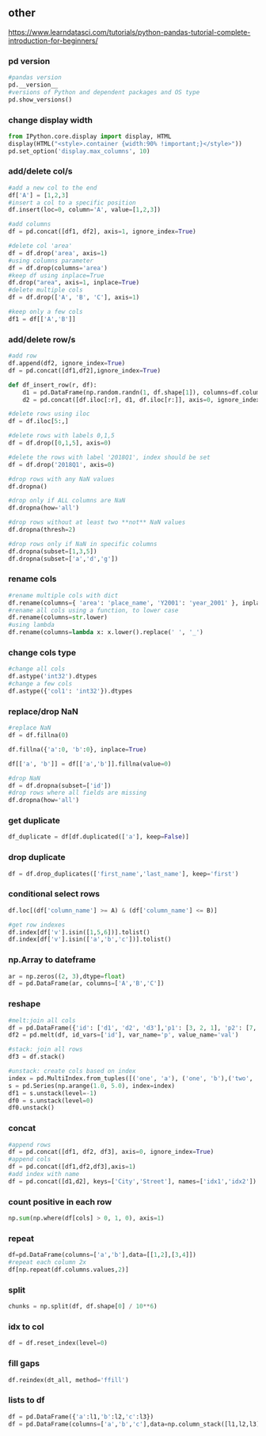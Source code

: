 ## other

https://www.learndatasci.com/tutorials/python-pandas-tutorial-complete-introduction-for-beginners/

### pd version
```py
#pandas version
pd.__version__
#versions of Python and dependent packages and OS type
pd.show_versions()
```

### change display width
```py
from IPython.core.display import display, HTML
display(HTML("<style>.container {width:90% !important;}</style>"))
pd.set_option('display.max_columns', 10)
```

### add/delete col/s
```py
#add a new col to the end
df['A'] = [1,2,3]
#insert a col to a specific position
df.insert(loc=0, column='A', value=[1,2,3])

#add columns
df = pd.concat([df1, df2], axis=1, ignore_index=True)

#delete col 'area'
df = df.drop('area', axis=1)
#using columns parameter
df = df.drop(columns='area')
#keep df using inplace=True
df.drop("area", axis=1, inplace=True)
#delete multiple cols
df = df.drop(['A', 'B', 'C'], axis=1)

#keep only a few cols
df1 = df[['A','B']]
```

### add/delete row/s
```py
#add row
df.append(df2, ignore_index=True)
df = pd.concat([df1,df2],ignore_index=True)

def df_insert_row(r, df):
    d1 = pd.DataFrame(np.random.randn(1, df.shape[1]), columns=df.columns)
    d2 = pd.concat([df.iloc[:r], d1, df.iloc[r:]], axis=0, ignore_index=True)

#delete rows using iloc
df = df.iloc[5:,]

#delete rows with labels 0,1,5
df = df.drop([0,1,5], axis=0)

#delete the rows with label '2018Q1', index should be set
df = df.drop('2018Q1', axis=0)

#drop rows with any NaN values
df.dropna()

#drop only if ALL columns are NaN
df.dropna(how='all')

#drop rows without at least two **not** NaN values
df.dropna(thresh=2)

#drop rows only if NaN in specific columns
df.dropna(subset=[1,3,5])
df.dropna(subset=['a','d','g'])

```

### rename cols
```py
#rename multiple cols with dict
df.rename(columns={ 'area': 'place_name', 'Y2001': 'year_2001' }, inplace=True)
#rename all cols using a function, to lower case
df.rename(columns=str.lower)
#using lambda
df.rename(columns=lambda x: x.lower().replace(' ', '_')
```

### change cols type
```py
#change all cols
df.astype('int32').dtypes
#change a few cols
df.astype({'col1': 'int32'}).dtypes
```

### replace/drop NaN
```py
#replace NaN
df = df.fillna(0)

df.fillna({'a':0, 'b':0}, inplace=True)

df[['a', 'b']] = df[['a','b']].fillna(value=0)

#drop NaN
df = df.dropna(subset=['id'])
#drop rows where all fields are missing
df.dropna(how='all')
```

### get duplicate
```py
df_duplicate = df[df.duplicated(['a'], keep=False)]
```

### drop duplicate
```py
df = df.drop_duplicates(['first_name','last_name'], keep='first')
```
### conditional select rows
```py
df.loc[(df['column_name'] >= A) & (df['column_name'] <= B)]

#get row indexes
df.index[df['v'].isin([1,5,6])].tolist()
df.index[df['v'].isin(['a','b','c'])].tolist()
```

### np.Array to dateframe
```py
ar = np.zeros((2, 3),dtype=float)
df = pd.DataFrame(ar, columns=['A','B','C'])
```

### reshape
```py
#melt:join all cols
df = pd.DataFrame({'id': ['d1', 'd2', 'd3'],'p1': [3, 2, 1], 'p2': [7, 5, 3]})
df2 = pd.melt(df, id_vars=['id'], var_name='p', value_name='val')

#stack: join all rows
df3 = df.stack()

#unstack: create cols based on index
index = pd.MultiIndex.from_tuples([('one', 'a'), ('one', 'b'),('two', 'a'), ('two', 'b')])
s = pd.Series(np.arange(1.0, 5.0), index=index)
df1 = s.unstack(level=-1)
df0 = s.unstack(level=0)
df0.unstack()
```

### concat
```py
#append rows
df = pd.concat([df1, df2, df3], axis=0, ignore_index=True)
#append cols
df = pd.concat([df1,df2,df3],axis=1)
#add index with name
df = pd.concat([d1,d2], keys=['City','Street'], names=['idx1','idx2'])
```

### count positive in each row
```py
np.sum(np.where(df[cols] > 0, 1, 0), axis=1)
```

### repeat
```py
df=pd.DataFrame(columns=['a','b'],data=[[1,2],[3,4]])
#repeat each column 2x
df[np.repeat(df.columns.values,2)]
```

### split
```py
chunks = np.split(df, df.shape[0] / 10**6)
```

### idx to col
```py
df = df.reset_index(level=0)
```

### fill gaps
```py
df.reindex(dt_all, method='ffill')
```

### lists to df
```py
df = pd.DataFrame({'a':l1,'b':l2,'c':l3})
df = pd.DataFrame(columns=['a','b','c'],data=np.column_stack([l1,l2,l3]))
```
